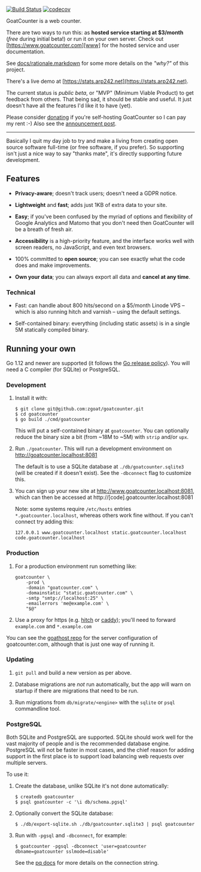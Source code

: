 [![Build Status](https://travis-ci.org/zgoat/goatcounter.svg?branch=master)](https://travis-ci.org/zgoat/goatcounter)
[![codecov](https://codecov.io/gh/zgoat/goatcounter/branch/master/graph/badge.svg)](https://codecov.io/gh/zgoat/goatcounter)

GoatCounter is a web counter.

There are two ways to run this: as **hosted service starting at $3/month**
(*free* during initial beta!) or run it on your own server. Check out
[https://www.goatcounter.com][www] for the hosted service and user
documentation.

See [docs/rationale.markdown](docs/rationale.markdown) for some more details on
the *"why?"* of this project.

There's a live demo at [https://stats.arp242.net](https://stats.arp242.net).

The current status is *public beta*, or "MVP" (Minimum Viable Product) to get
feedback from others. That being sad, it should be stable and useful. It just
doesn't have all the features I'd like it to have (yet).

Please consider [donating][patreon] if you're self-hosting GoatCounter so I can
pay my rent :-) Also see the [announcement post][launch].

---

Basically I quit my day job to try and make a living from creating open source
software full-time (or free software, if you prefer). So supporting isn't just a
nice way to say "thanks mate", it's directly supporting future development.

Features
--------

- **Privacy-aware**; doesn't track users; doesn't need a GDPR notice.

- **Lightweight** and **fast**; adds just 1KB of extra data to your site.

- **Easy**; if you've been confused by the myriad of options and flexibility of
  Google Analytics and Matomo that you don't need then GoatCounter will be a
  breath of fresh air. 

- **Accessibility** is a high-priority feature, and the interface works well
  with screen readers, no JavaScript, and even text browsers.

- 100% committed to **open source**; you can see exactly what the code does and
  make improvements.

- **Own your data**; you can always export all data and **cancel at any time**.

### Technical

- Fast: can handle about 800 hits/second on a $5/month Linode VPS – which is
  also running hitch and varnish – using the default settings.

- Self-contained binary: everything (including static assets) is in a single 5M
  statically compiled binary.

Running your own
----------------

Go 1.12 and newer are supported (it follows the [Go release policy][rp]). You
will need a C compiler (for SQLite) or PostgreSQL.

### Development

1. Install it with:

       $ git clone git@github.com:zgoat/goatcounter.git
       $ cd goatcounter
       $ go build ./cmd/goatcounter

   This will put a self-contained binary at `goatcounter`. You can optionally
   reduce the binary size a bit (from ~18M to ~5M) with `strip` and/or `upx`.

2. Run `./goatcounter`. This will run a development environment on
   http://goatcounter.localhost:8081

   The default is to use a SQLite database at `./db/goatcounter.sqlite3` (will
   be created if it doesn't exist). See the `-dbconnect` flag to customize this.

3. You can sign up your new site at http://www.goatcounter.localhost:8081, which
   can then be accessed at http://[code].goatcounter.localhost:8081

   Note: some systems require `/etc/hosts` entries `*.goatcounter.localhost`,
   whereas others work fine without. If you can't connect try adding this:

       127.0.0.1 www.goatcounter.localhost static.goatcounter.localhost code.goatcounter.localhost

### Production

1. For a production environment run something like:

       goatcounter \
           -prod \
           -domain "goatcounter.com" \
           -domainstatic "static.goatcounter.com" \
           -smtp "smtp://localhost:25" \
           -emailerrors 'me@example.com' \
           "$@"

2. Use a proxy for https (e.g. [hitch][hitch] or [caddy][caddy]); you'll need to
   forward `example.com` and `*.example.com`

You can see the [goathost repo][goathost] for the server configuration of
goatcounter.com, although that is just one way of running it.

### Updating

1. `git pull` and build a new version as per above.

2. Database migrations are *not* run automatically, but the app will warn on
   startup if there are migrations that need to be run.

3. Run migrations from `db/migrate/<engine>` with the `sqlite` or `psql`
   commandline tool.

### PostgreSQL

Both SQLite and PostgreSQL are supported. SQLite should work well for the vast
majority of people and is the recommended database engine. PostgreSQL will not
be faster in most cases, and the chief reason for adding support in the first
place is to support load balancing web requests over multiple servers.

To use it:

1. Create the database, unlike SQLite it's not done automatically:

       $ createdb goatcounter
       $ psql goatcounter -c '\i db/schema.pgsql'

2. Optionally convert the SQLite database:

       $ ./db/export-sqlite.sh ./db/goatcounter.sqlite3 | psql goatcounter

3. Run with `-pgsql` and `-dbconnect`, for example:

       $ goatcounter -pgsql -dbconnect 'user=goatcounter dbname=goatcounter sslmode=disable'

   See the [pq docs][pq] for more details on the connection string.


[www]: https://www.goatcounter.com
[privacy]: https://goatcounter.com/privacy
[pq]: https://godoc.org/github.com/lib/pq
[goathost]: https://github.com/zgoat/goathost
[patreon]: https://www.patreon.com/arp242
[launch]: https://arp242.net/goatcounter.html
[rp]: https://golang.org/doc/devel/release.html#policy
[hitch]: https://github.com/varnish/hitch
[caddy]: https://caddyserver.com/

